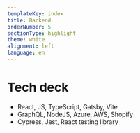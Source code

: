 ```yaml
---
templateKey: index
title: Backend
orderNumber: 5
sectionType: highlight
theme: white
alignment: left
language: en
---
```


# Tech deck

- React, JS, TypeScript, Gatsby, Vite
- GraphQL, NodeJS, Azure, AWS, Shopify
- Cypress, Jest, React testing library
